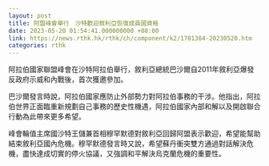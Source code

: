 ```yaml
---
layout: post
title: 阿盟峰會舉行　沙特歡迎敘利亞恢復成員國資格
date: 2023-05-20 01:54:41.000000000 +08:00
link: https://news.rthk.hk/rthk/ch/component/k2/1701384-20230520.htm
categories: rthk
---
```


阿拉伯國家聯盟峰會在沙特阿拉伯舉行，敘利亞總統巴沙爾自2011年敘利亞爆發反政府示威和內戰後，首次獲邀參加。

巴沙爾發言時說，阿拉伯國家應防止外部勢力對阿拉伯事務的干涉。他指出，阿拉伯世界正面臨重新規劃自己事務的歷史性機遇，阿拉伯國家內部和解以及開啟聯合行動為此帶來更多希望。

峰會輪值主席國沙特王儲兼首相穆罕默德對敘利亞回歸阿盟表示歡迎，希望能幫助結束敘利亞國內危機。穆罕默德發言時又說，希望蘇丹衝突雙方通過對話解決危機，盡快達成切實的停火協議，又強調和平解決烏克蘭危機的重要性。
